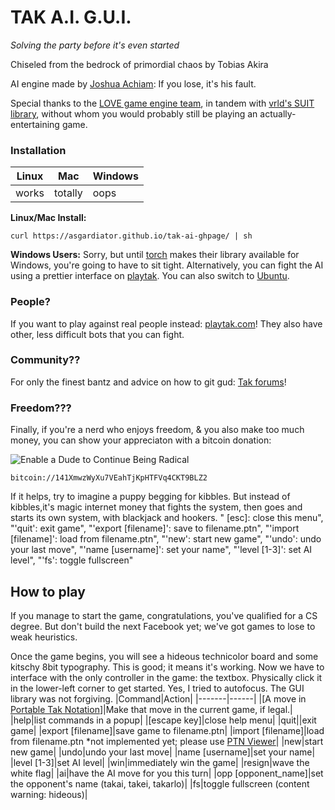 # TAK A.I. G.U.I.
*Solving the party before it's even started*

Chiseled from the bedrock of primordial chaos by Tobias Akira

AI engine made by [Joshua Achiam](github.com/jachiam/tak-ai): If you lose, it's his fault.

Special thanks to the [LOVE game engine team](love2d.org), in tandem with [vrld's SUIT library](https://github.com/vrld/SUIT), without whom you would probably still be playing an actually-entertaining game.                        

### Installation
|Linux|Mac|Windows|
|-----|---|-------|
|works|totally|oops|


**Linux/Mac Install:** 
```
curl https://asgardiator.github.io/tak-ai-ghpage/ | sh
```

**Windows Users:** Sorry, but until [torch](torch.ch) makes their library available for Windows, you're going to have to sit tight. Alternatively, you can fight the AI using a prettier interface on [playtak](playtak.com). You can also switch to [Ubuntu](ubuntu.com/download).

### People?
If you want to play against real people instead: [playtak.com](playtak.com)! They also have other, less difficult bots that you can fight.

### Community??
For only the finest bantz and advice on how to git gud: [Tak forums](reddit.com/r/tak)! 

### Freedom???
Finally, if you're a nerd who enjoys freedom, & you also make too much money, you can show your appreciaton with a bitcoin donation:

![Enable a Dude to Continue Being Radical](https://chart.googleapis.com/chart?cht=qr&chs=200x200&chl=141XmwzWyXu7VEahTjKpHTFVq4CKT9BLZ2)
```
bitcoin://141XmwzWyXu7VEahTjKpHTFVq4CKT9BLZ2
```

If it helps, try to imagine a puppy begging for kibbles. But instead of kibbles,it's magic internet money that fights the system, then goes and starts its own system, with blackjack and hookers.  "         [esc]: close this menu",
  "'quit': exit game",
  "'export [filename]': save to filename.ptn",
  "'import [filename]': load from filename.ptn",
  "'new': start new game",
  "'undo': undo your last move",
  "'name [username]': set your name",
  "'level [1-3]': set AI level",
  "'fs': toggle fullscreen"

## How to play
If you manage to start the game, congratulations, you've qualified for a CS degree. But don't build the next Facebook yet; we've got games to lose to weak heuristics.

Once the game begins, you will see a hideous technicolor board and some kitschy 8bit typography. This is good; it means it's working. Now we have to interface with the only controller in the game: the textbox. Physically click it in the lower-left corner to get started. Yes, I tried to autofocus. The GUI library was not forgiving.
|Command|Action|
|-------|------|
|[A move in [Portable Tak Notation](https://www.reddit.com/r/Tak/wiki/portable_tak_notation)]|Make that move in the current game, if legal.|
|help|list commands in a popup|
|[escape key]|close help menu|
|quit||exit game|
|export [filename]|save game to filename.ptn|
|import [filename]|load from filename.ptn *not implemented yet; please use [PTN Viewer](https://jsfiddle.net/bwochinski/043hpzwu/embedded/result/)|
|new|start new game|
|undo|undo your last move|
|name [username]|set your name|
|level [1-3]|set AI level|
|win|immediately win the game|
|resign|wave the white flag|
|ai|have the AI move for you this turn|
|opp [opponent_name]|set the opponent's name (takai, takei, takarlo)|
|fs|toggle fullscreen (content warning: hideous)|